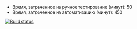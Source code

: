 - Время, затраченное на ручное тестирование (минут): 50
- Время, затраченное на автоматизацию (минут): 450

[![Build status](https://ci.appveyor.com/api/projects/status/bxq16pv56m354vre?svg=true)](https://ci.appveyor.com/project/arsi8012/patternstestmode)